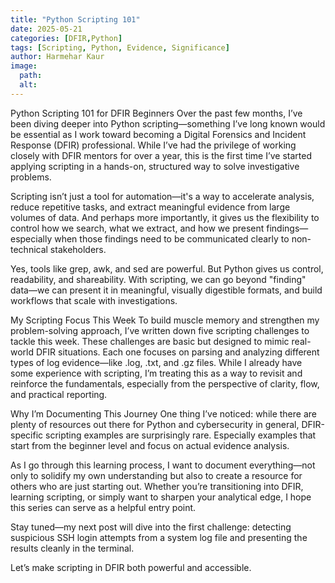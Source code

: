 ```yaml
---
title: "Python Scripting 101"
date: 2025-05-21
categories: [DFIR,Python]
tags: [Scripting, Python, Evidence, Significance]
author: Harmehar Kaur
image:
  path: 
  alt: 
---
```

Python Scripting 101 for DFIR Beginners
Over the past few months, I’ve been diving deeper into Python scripting—something I’ve long known would be essential as I work toward becoming a Digital Forensics and Incident Response (DFIR) professional. While I’ve had the privilege of working closely with DFIR mentors for over a year, this is the first time I’ve started applying scripting in a hands-on, structured way to solve investigative problems.

Scripting isn’t just a tool for automation—it's a way to accelerate analysis, reduce repetitive tasks, and extract meaningful evidence from large volumes of data. And perhaps more importantly, it gives us the flexibility to control how we search, what we extract, and how we present findings—especially when those findings need to be communicated clearly to non-technical stakeholders.

Yes, tools like grep, awk, and sed are powerful. But Python gives us control, readability, and shareability. With scripting, we can go beyond "finding" data—we can present it in meaningful, visually digestible formats, and build workflows that scale with investigations.

My Scripting Focus This Week
To build muscle memory and strengthen my problem-solving approach, I’ve written down five scripting challenges to tackle this week. These challenges are basic but designed to mimic real-world DFIR situations. Each one focuses on parsing and analyzing different types of log evidence—like .log, .txt, and .gz files. While I already have some experience with scripting, I’m treating this as a way to revisit and reinforce the fundamentals, especially from the perspective of clarity, flow, and practical reporting.

Why I’m Documenting This Journey
One thing I’ve noticed: while there are plenty of resources out there for Python and cybersecurity in general, DFIR-specific scripting examples are surprisingly rare. Especially examples that start from the beginner level and focus on actual evidence analysis.

As I go through this learning process, I want to document everything—not only to solidify my own understanding but also to create a resource for others who are just starting out. Whether you’re transitioning into DFIR, learning scripting, or simply want to sharpen your analytical edge, I hope this series can serve as a helpful entry point.

Stay tuned—my next post will dive into the first challenge: detecting suspicious SSH login attempts from a system log file and presenting the results cleanly in the terminal.

Let’s make scripting in DFIR both powerful and accessible.
